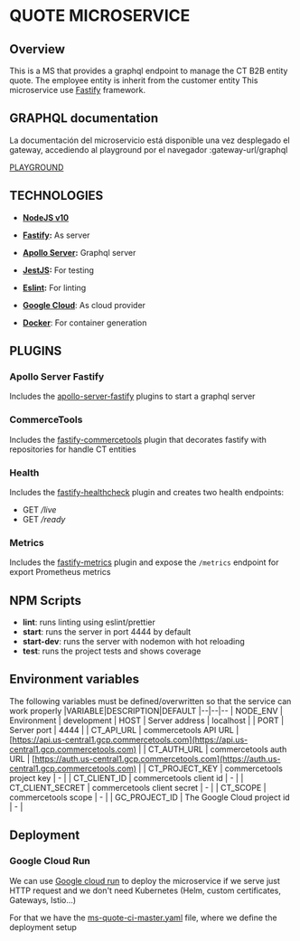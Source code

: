 <!--lint disable list-item-indent-->

# QUOTE MICROSERVICE
## Overview

This is a MS that provides a graphql endpoint to manage the CT B2B entity quote.
The employee entity is inherit from the customer entity
This microservice use [Fastify](https://github.com/fastify/fastify) framework.
  
## GRAPHQL documentation
La documentación del microservicio está disponible una vez desplegado el gateway, accediendo al playground por el navegador
:gateway-url/graphql

[PLAYGROUND](https://ms-gateway-q7ymaj4lwa-ue.a.run.app/graphql)
## TECHNOLOGIES

-  [**NodeJS v10**](https://nodejs.org/docs/latest-v10.x/api/index.html)

-  **[Fastify](https://www.fastify.io/):** As server
- **[Apollo Server](https://www.apollographql.com/docs/apollo-server/):** Graphql server
-  **[JestJS](https://jestjs.io/):** For testing
-  **[Eslint](https://eslint.org/):** For linting
-  **[Google Cloud](https://cloud.google.com/)**: As cloud provider
-  **[Docker](https://www.docker.com/)**: For container generation

 
## PLUGINS
### Apollo Server Fastify
Includes the [apollo-server-fastify](https://github.com/apollographql/apollo-server/tree/master/packages/apollo-server-fastify) plugins to start a graphql server

### CommerceTools
Includes the [fastify-commercetools]([https://github.com/Devgurusio/fastify-commercetools](https://github.com/Devgurusio/fastify-commercetools)) plugin that decorates fastify with repositories for handle CT entities

### Health
Includes the [fastify-healthcheck](https://github.com/smartiniOnGitHub/fastify-healthcheck#readme) plugin and creates two health endpoints:
- GET */live*
- GET */ready*

### Metrics
Includes the [fastify-metrics](https://github.com/SkeLLLa/fastify-metrics) plugin and expose the `/metrics` endpoint for export Prometheus metrics

## NPM Scripts
-  **lint**: runs linting using eslint/prettier
-  **start**: runs the server in port 4444 by default
-  **start-dev**: runs the server with nodemon with hot reloading
-  **test**: runs the project tests and shows coverage

## Environment variables

The following variables must be defined/overwritten so that the service can work properly
|VARIABLE|DESCRIPTION|DEFAULT
|--|--|--
| NODE_ENV | Environment | development
| HOST | Server address | localhost |
| PORT | Server port | 4444 |
| CT_API_URL | commercetools API URL | [https://api.us-central1.gcp.commercetools.com](https://api.us-central1.gcp.commercetools.com) |
| CT_AUTH_URL | commercetools auth URL | [https://auth.us-central1.gcp.commercetools.com](https://auth.us-central1.gcp.commercetools.com) |
| CT_PROJECT_KEY | commercetools project key | - |
| CT_CLIENT_ID | commercetools client id | - |
| CT_CLIENT_SECRET | commercetools client secret | - |
| CT_SCOPE | commercetools scope | - |
| GC_PROJECT_ID | The Google Cloud project id | - |
  
## Deployment

### Google Cloud Run

We can use [Google cloud run](https://cloud.google.com/run) to deploy the microservice if we serve just HTTP request and we don't need Kubernetes (Helm, custom certificates, Gateways, Istio...)

For that we have the  [ms-quote-ci-master.yaml](../../.github/workflows/ms-quote-ci-master.yaml) file, where we define the deployment setup
